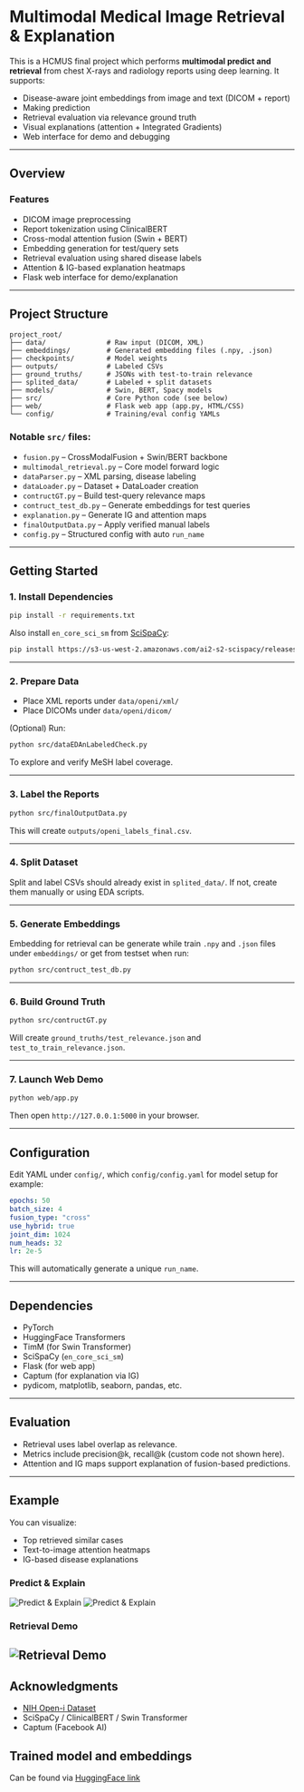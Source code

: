 # Multimodal Medical Image Retrieval & Explanation

This is a HCMUS final project which performs **multimodal predict and retrieval** from chest X-rays and radiology reports using deep learning. It supports:

* Disease-aware joint embeddings from image and text (DICOM + report)
* Making prediction
* Retrieval evaluation via relevance ground truth
* Visual explanations (attention + Integrated Gradients)
* Web interface for demo and debugging

---

## Overview

### Features

* DICOM image preprocessing
* Report tokenization using ClinicalBERT
* Cross-modal attention fusion (Swin + BERT)
* Embedding generation for test/query sets
* Retrieval evaluation using shared disease labels
* Attention & IG-based explanation heatmaps
* Flask web interface for demo/explanation

---

## Project Structure

```
project_root/
├── data/               # Raw input (DICOM, XML)
├── embeddings/         # Generated embedding files (.npy, .json)
├── checkpoints/        # Model weights
├── outputs/            # Labeled CSVs
├── ground_truths/      # JSONs with test-to-train relevance
├── splited_data/       # Labeled + split datasets
├── models/             # Swin, BERT, Spacy models
├── src/                # Core Python code (see below)
├── web/                # Flask web app (app.py, HTML/CSS)
└── config/             # Training/eval config YAMLs
```

### Notable `src/` files:

* `fusion.py` – CrossModalFusion + Swin/BERT backbone
* `multimodal_retrieval.py` – Core model forward logic
* `dataParser.py` – XML parsing, disease labeling
* `dataLoader.py` – Dataset + DataLoader creation
* `contructGT.py` – Build test-query relevance maps
* `contruct_test_db.py` – Generate embeddings for test queries
* `explanation.py` – Generate IG and attention maps
* `finalOutputData.py` – Apply verified manual labels
* `config.py` – Structured config with auto `run_name`

---

## Getting Started

### 1. Install Dependencies

```bash
pip install -r requirements.txt
```

Also install `en_core_sci_sm` from [SciSpaCy](https://allenai.github.io/scispacy/):

```bash
pip install https://s3-us-west-2.amazonaws.com/ai2-s2-scispacy/releases/v0.5.1/en_core_sci_sm-0.5.1.tar.gz
```

---

### 2. Prepare Data

* Place XML reports under `data/openi/xml/`
* Place DICOMs under `data/openi/dicom/`

(Optional) Run:

```bash
python src/dataEDAnLabeledCheck.py
```

To explore and verify MeSH label coverage.

---

### 3. Label the Reports

```bash
python src/finalOutputData.py
```

This will create `outputs/openi_labels_final.csv`.

---

### 4. Split Dataset

Split and label CSVs should already exist in `splited_data/`. If not, create them manually or using EDA scripts.

---

### 5. Generate Embeddings

Embedding for retrieval can be generate while train `.npy` and `.json` files under `embeddings/` or get from testset when run:

```bash
python src/contruct_test_db.py
```

---

### 6. Build Ground Truth

```bash
python src/contructGT.py
```

Will create `ground_truths/test_relevance.json` and `test_to_train_relevance.json`.

---

### 7. Launch Web Demo

```bash
python web/app.py
```

Then open `http://127.0.0.1:5000` in your browser.

---

## Configuration

Edit YAML under `config/`, which `config/config.yaml` for model setup for example:

```yaml
epochs: 50
batch_size: 4
fusion_type: "cross"
use_hybrid: true
joint_dim: 1024
num_heads: 32
lr: 2e-5
```

This will automatically generate a unique `run_name`.

---

## Dependencies

* PyTorch
* HuggingFace Transformers
* TimM (for Swin Transformer)
* SciSpaCy (`en_core_sci_sm`)
* Flask (for web app)
* Captum (for explanation via IG)
* pydicom, matplotlib, seaborn, pandas, etc.

---

## Evaluation

* Retrieval uses label overlap as relevance.
* Metrics include precision\@k, recall\@k (custom code not shown here).
* Attention and IG maps support explanation of fusion-based predictions.

---

## Example

You can visualize:

* Top retrieved similar cases
* Text-to-image attention heatmaps
* IG-based disease explanations

### Predict & Explain
![Predict & Explain](demo/1.png)
![Predict & Explain](demo/2.png)

### Retrieval Demo
![Retrieval Demo](demo/3.png)
---

## Acknowledgments

* [NIH Open-i Dataset](https://openi.nlm.nih.gov/faq#collection)
* SciSpaCy / ClinicalBERT / Swin Transformer
* Captum (Facebook AI)

## Trained model and embeddings 

Can be found via [HuggingFace link](https://huggingface.co/ppddddpp/multi-modal-retrieval-predict)